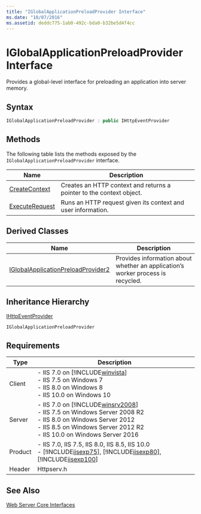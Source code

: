 ```yaml
---
title: "IGlobalApplicationPreloadProvider Interface"
ms.date: "10/07/2016"
ms.assetid: deddc775-1ab0-492c-bda0-b32be5d4f4cc
---
```

# IGlobalApplicationPreloadProvider Interface
Provides a global-level interface for preloading an application into server memory.  
  
## Syntax  
  
```cpp  
IGlobalApplicationPreloadProvider : public IHttpEventProvider  
```  
  
## Methods  
 The following table lists the methods exposed by the `IGlobalApplicationPreloadProvider` interface.  
  
|Name|Description|  
|----------|-----------------|  
|[CreateContext](../../web-development-reference/native-code-api-reference/iglobalapplicationpreloadprovider-createcontext-method.md)|Creates an HTTP context and returns a pointer to the context object.|  
|[ExecuteRequest](../../web-development-reference/native-code-api-reference/iglobalapplicationpreloadprovider-executerequest-method.md)|Runs an HTTP request given its context and user information.|  
  
## Derived Classes  
  
|Name|Description|  
|----------|-----------------|  
|[IGlobalApplicationPreloadProvider2](../../web-development-reference/native-code-api-reference/iglobalapplicationpreloadprovider2-interface.md)|Provides information about whether an application’s worker process is recycled.|  
  
## Inheritance Hierarchy  
 [IHttpEventProvider](../../web-development-reference/native-code-api-reference/ihttpeventprovider-interface.md)  
  
 `IGlobalApplicationPreloadProvider`  
  
## Requirements  
  
|Type|Description|  
|----------|-----------------|  
|Client|-   IIS 7.0 on [!INCLUDE[winvista](../../wmi-provider/includes/winvista-md.md)]<br />-   IIS 7.5 on Windows 7<br />-   IIS 8.0 on Windows 8<br />-   IIS 10.0 on Windows 10|  
|Server|-   IIS 7.0 on [!INCLUDE[winsrv2008](../../wmi-provider/includes/winsrv2008-md.md)]<br />-   IIS 7.5 on Windows Server 2008 R2<br />-   IIS 8.0 on Windows Server 2012<br />-   IIS 8.5 on Windows Server 2012 R2<br />-   IIS 10.0 on Windows Server 2016|  
|Product|-   IIS 7.0, IIS 7.5, IIS 8.0, IIS 8.5, IIS 10.0<br />-   [!INCLUDE[iisexp75](../../web-development-reference/native-code-api-reference/includes/iisexp75-md.md)], [!INCLUDE[iisexp80](../../web-development-reference/native-code-api-reference/includes/iisexp80-md.md)], [!INCLUDE[iisexp100](../../web-development-reference/native-code-api-reference/includes/iisexp100-md.md)]|  
|Header|Httpserv.h|  
  
## See Also  
 [Web Server Core Interfaces](../../web-development-reference/native-code-api-reference/web-server-core-interfaces.md)
